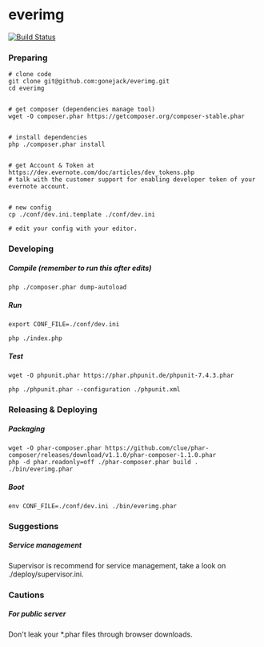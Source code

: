 # everimg

[![Build Status](https://travis-ci.org/gonejack/everimg.svg?branch=master)](https://travis-ci.org/gonejack/everimg)


### Preparing

```
# clone code
git clone git@github.com:gonejack/everimg.git
cd everimg


# get composer (dependencies manage tool)
wget -O composer.phar https://getcomposer.org/composer-stable.phar


# install dependencies
php ./composer.phar install


# get Account & Token at https://dev.evernote.com/doc/articles/dev_tokens.php
# talk with the customer support for enabling developer token of your evernote account.


# new config
cp ./conf/dev.ini.template ./conf/dev.ini

# edit your config with your editor.
```



### Developing

##### Compile (remember to run this after edits)

```
php ./composer.phar dump-autoload
```

##### Run

```
export CONF_FILE=./conf/dev.ini

php ./index.php
```

##### Test

```
wget -O phpunit.phar https://phar.phpunit.de/phpunit-7.4.3.phar

php ./phpunit.phar --configuration ./phpunit.xml
```



### Releasing & Deploying

##### Packaging

```
wget -O phar-composer.phar https://github.com/clue/phar-composer/releases/download/v1.1.0/phar-composer-1.1.0.phar
php -d phar.readonly=off ./phar-composer.phar build . ./bin/everimg.phar
```

##### Boot

```
env CONF_FILE=./conf/dev.ini ./bin/everimg.phar
```



### Suggestions

##### Service management

Supervisor is recommend for service management, take a look on ./deploy/supervisor.ini.



### Cautions

##### For public server

Don't leak your *.phar files through browser downloads.
